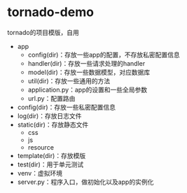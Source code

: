 # tornado-demo
tornado的项目模版，自用
- app
  - config(dir)：存放一些app的配置，不存放私密配置信息
  - handler(dir)：存放一些请求处理的handler
  - model(dir)：存放一些数据模型，对应数据库
  - util(dir)：存放一些通用的方法
  - application.py：app的设置和一些全局参数
  - url.py：配置路由
- config(dir)：存放一些私密配置信息
- log(dir)：存放日志文件
- static(dir)：存放静态文件
  - css
  - js
  - resource
- template(dir)：存放模版
- test(dir)：用于单元测试
- venv：虚拟环境
- server.py：程序入口，做初始化以及app的实例化
